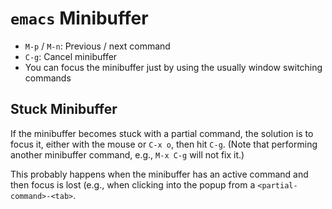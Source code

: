 # `emacs` Minibuffer

- `M-p` / `M-n`: Previous / next command
- `C-g`: Cancel minibuffer
- You can focus the minibuffer just by using the usually window switching commands

## Stuck Minibuffer

If the minibuffer becomes stuck with a partial command, the solution is to focus it, either with the mouse or `C-x o`, then hit `C-g`. (Note that performing another minibuffer command, e.g., `M-x C-g` will not fix it.)

This probably happens when the minibuffer has an active command and then focus is lost (e.g., when clicking into the popup from a `<partial-command>-<tab>`.
